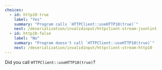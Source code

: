 ```yaml
---
choices:
  - id: http10-true
    label: "Yes"
    summary: "Program calls `HTTPClient::useHTTP10(true)`"
    next: /deserialization/invalidinput/httpclient-stream-jsonlint
  - id: http10-false
    label: "No"
    summary: "Program doesn't call `HTTPClient::useHTTP10(true)`"
    next: /deserialization/invalidinput/httpclient-stream-http10
---
```


Did you call `HTTPClient::useHTTP10(true)`?